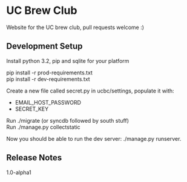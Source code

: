 UC Brew Club
============

Website for the UC brew club, pull requests welcome :)

Development Setup
-----------------

Install python 3.2, pip and sqlite for your platform

pip install -r prod-requirements.txt  
pip install -r dev-requirements.txt

Create a new file called secret.py in ucbc/settings, populate it with:
 - EMAIL_HOST_PASSWORD
 - SECRET_KEY

Run ./migrate (or syncdb followed by south stuff)  
Run ./manage.py collectstatic

Now you should be able to run the dev server: ./manage.py runserver.


Release Notes
-------------

1.0-alpha1





